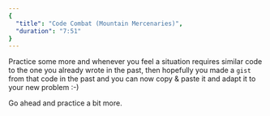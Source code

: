 ```yaml
---
{
  "title": "Code Combat (Mountain Mercenaries)",
  "duration": "7:51"
}
---
```


Practice some more and whenever you feel a situation requires similar code to the one you already wrote in the past, then hopefully you made a `gist` from that code in the past and you can now copy & paste it and adapt it to your new problem :-)

Go ahead and practice a bit more.
